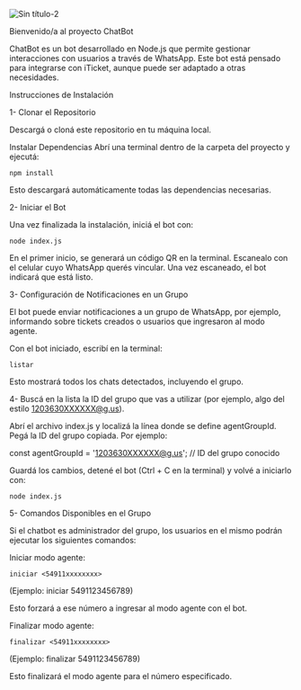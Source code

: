 
![Sin título-2](https://github.com/user-attachments/assets/4a277518-35aa-4bbd-babe-8dd9fa690aa5)

Bienvenido/a al proyecto ChatBot

ChatBot es un bot desarrollado en Node.js que permite gestionar interacciones con usuarios a través de WhatsApp.
Este bot está pensado para integrarse con iTicket, aunque puede ser adaptado a otras necesidades.

Instrucciones de Instalación

  1- Clonar el Repositorio
  
  Descargá o cloná este repositorio en tu máquina local.

  Instalar Dependencias
  Abrí una terminal dentro de la carpeta del proyecto y ejecutá:

    npm install

Esto descargará automáticamente todas las dependencias necesarias.

2- Iniciar el Bot

Una vez finalizada la instalación, iniciá el bot con:

    node index.js

En el primer inicio, se generará un código QR en la terminal. Escanealo con el celular cuyo WhatsApp querés vincular. Una vez escaneado, el bot indicará que está listo.

3- Configuración de Notificaciones en un Grupo

El bot puede enviar notificaciones a un grupo de WhatsApp, por ejemplo, informando sobre tickets creados o usuarios que ingresaron al modo agente.

Con el bot iniciado, escribí en la terminal:

    listar

Esto mostrará todos los chats detectados, incluyendo el grupo.

4- Buscá en la lista la ID del grupo que vas a utilizar (por ejemplo, algo del estilo 1203630XXXXXX@g.us).

Abrí el archivo index.js y localizá la línea donde se define agentGroupId. Pegá la ID del grupo copiada. Por ejemplo:

const agentGroupId = '1203630XXXXXX@g.us'; // ID del grupo conocido

Guardá los cambios, detené el bot (Ctrl + C en la terminal) y volvé a iniciarlo con:

    node index.js

5- Comandos Disponibles en el Grupo

Si el chatbot es administrador del grupo, los usuarios en el mismo podrán ejecutar los siguientes comandos:

Iniciar modo agente:

    iniciar <54911xxxxxxxx>

(Ejemplo: iniciar 5491123456789)

Esto forzará a ese número a ingresar al modo agente con el bot.

Finalizar modo agente:

    finalizar <54911xxxxxxxx>

(Ejemplo: finalizar 5491123456789)

Esto finalizará el modo agente para el número especificado.

